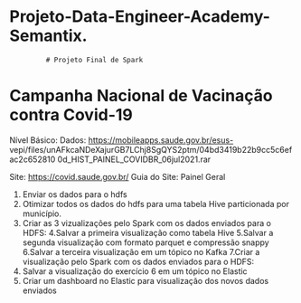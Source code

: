  # Projeto-Data-Engineer-Academy-Semantix.

             # Projeto Final de Spark

# Campanha Nacional de Vacinação contra Covid-19

Nível Básico:
Dados: https://mobileapps.saude.gov.br/esus-
vepi/files/unAFkcaNDeXajurGB7LChj8SgQYS2ptm/04bd3419b22b9cc5c6efac2c652810
0d_HIST_PAINEL_COVIDBR_06jul2021.rar


Site: https://covid.saude.gov.br/
Guia do Site: Painel Geral


1. Enviar os dados para o hdfs
2. Otimizar todos os dados do hdfs para uma tabela Hive particionada por
município.
3. Criar as 3 vizualizações pelo Spark com os dados enviados para o HDFS:
4.Salvar a primeira visualização como tabela Hive
5.Salvar a segunda visualização com formato parquet e compressão snappy
6.Salvar a terceira visualização em um tópico no Kafka
7.Criar a visualização pelo Spark com os dados enviados para o HDFS:
8. Salvar a visualização do exercício 6 em um tópico no Elastic
9. Criar um dashboard no Elastic para visualização dos novos dados enviados


